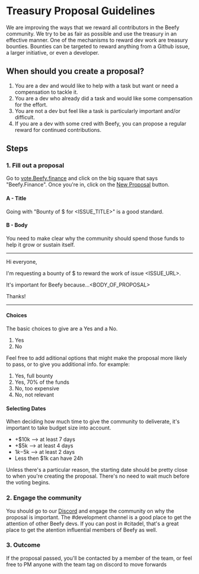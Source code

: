 # Treasury Proposal Guidelines
We are improving the ways that we reward all contributors in the Beefy community. We try to be as fair as possible and use the treasury in an effective manner.
One of the mechanisms to reward dev work are treasury bounties. Bounties can be targeted to reward anything from a Github issue, a larger initiative, or even a developer.

## When should you create a proposal?
1. You are a dev and would like to help with a task but want or need a compensation to tackle it. 
2. You are a dev who already did a task and would like some compensation for the effort.
3. You are not a dev but feel like a task is particularly important and/or difficult.
4. If you are a dev with some cred with Beefy, you can propose a regular reward for continued contributions. 

## Steps

### 1. Fill out a proposal
Go to [vote.Beefy.finance](https://vote.Beefy.finance) and click on the big square that says "Beefy.Finance". Once you're in, click on the [New Proposal](https://vote.Beefy.finance/#/Beefy/create) button.

#### A - Title
Going with "Bounty of $<AMOUNT> for <ISSUE_TITLE>" is a good standard.

#### B - Body

You need to make clear why the community should spend those funds to help it grow or sustain itself.

---

Hi everyone,

I'm requesting a bounty of $<AMOUNT> to reward the work of issue <ISSUE_URL>. 

It's important for Beefy because...<BODY_OF_PROPOSAL>
  
Thanks!

---


#### Choices

The basic choices to give are a Yes and a No.

1. Yes
2. No

Feel free to add aditional options that might make the proposal more likely to pass, or to give you additional info. for example:

1. Yes, full bounty 
2. Yes, 70% of the funds
3. No, too expensive
4. No, not relevant 

#### Selecting Dates 
When deciding how much time to give the community to deliverate, it's important to take budget size into account.

- +$10k --> at least 7 days
- +$5k --> at least 4 days
- $1k-$5k --> at least 2 days
- Less then $1k can have 24h 

Unless there's a particular reason, the starting date should be pretty close to when you're creating the proposal. There's no need to wait much before the voting begins.

### 2. Engage the community
You should go to our [Discord](https://discord.gg/yq8wfHd) and engage the community on why the proposal is important. 
The #development channel is a good place to get the attention of other Beefy devs. If you can post in #citadel, that's a great place to get the atention influential members of Beefy as well.

### 3. Outcome
If the proposal passed, you'll be contacted by a member of the team, or feel free to PM anyone with the team tag on discord to move forwards

